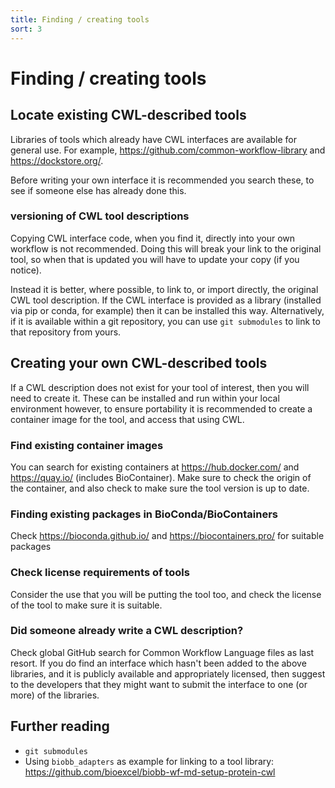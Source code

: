 ```yaml
---
title: Finding / creating tools
sort: 3
---
```


# Finding / creating tools


## Locate existing CWL-described tools

Libraries of tools which already have CWL interfaces are available for general use. For example, <https://github.com/common-workflow-library> and <https://dockstore.org/>.

Before writing your own interface it is recommended you search these, to see if someone else has already done this.


### versioning of CWL tool descriptions 

Copying CWL interface code, when you find it, directly into your own workflow is not recommended. Doing this will break your link to the original tool, so when that is updated you will have to update your copy (if you notice).

Instead it is better, where possible, to link to, or import directly, the original CWL tool description. If the CWL interface is provided as a library (installed via pip or conda, for example) then it can be installed this way. Alternatively, if it is available within a git repository, you can use `git submodules` to link to that repository from yours.


## Creating your own CWL-described tools

If a CWL description does not exist for your tool of interest, then you will need to create it. These can be installed and run within your local environment however, to ensure portability it is recommended to create a container image for the tool, and access that using CWL.

### Find existing container images

You can search for existing containers at <https://hub.docker.com/> and <https://quay.io/> (includes BioContainer). Make sure to check the origin of the container, and also check to make sure the tool version is up to date.

### Finding existing packages in BioConda/BioContainers

Check <https://bioconda.github.io/> and <https://biocontainers.pro/> for suitable packages


### Check license requirements of tools

Consider the use that you will be putting the tool too, and check the license of the tool to make sure it is suitable.

### Did someone already write a CWL description?

Check global GitHub search for Common Workflow Language files as last resort. If you do find an interface which hasn't been added to the above libraries, and it is publicly available and appropriately licensed, then suggest to the developers that they might want to submit the interface to one (or more) of the libraries.


## Further reading

 * `git submodules`
  * Using `biobb_adapters` as example for linking to a tool library: <https://github.com/bioexcel/biobb-wf-md-setup-protein-cwl>


